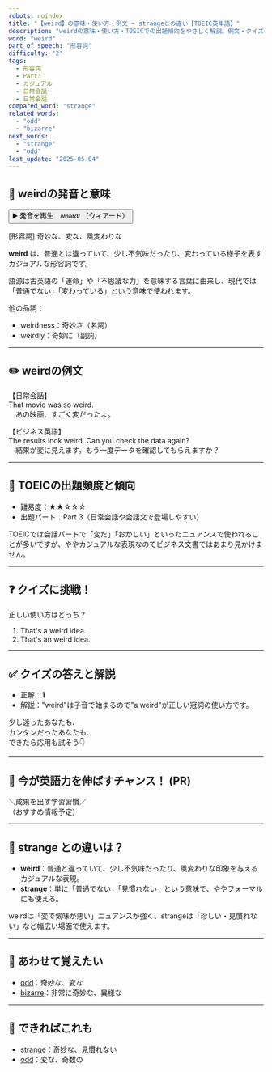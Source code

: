 ```yaml
---
robots: noindex
title: "【weird】の意味・使い方・例文 ― strangeとの違い【TOEIC英単語】"
description: "weirdの意味・使い方・TOEICでの出題傾向をやさしく解説。例文・クイズ付きでstrangeとの違いもわかりやすく学べます。"
word: "weird"
part_of_speech: "形容詞"
difficulty: "2"
tags:
  - 形容詞
  - Part3
  - カジュアル
  - 日常会話
  - 日常会話
compared_word: "strange"
related_words:
  - "odd"
  - "bizarre"
next_words:
  - "strange"
  - "odd"
last_update: "2025-05-04"
---
```


## 🔰 weirdの発音と意味

<button class="play-audio" onclick="playTTS('weird')">
  <span class="play-audio-main">
    ▶️ 発音を再生　/wiərd/
  </span>
  <span class="play-audio-sub">
    （ウィアード）
  </span>
</button>

[形容詞] 奇妙な、変な、風変わりな

**weird** は、普通とは違っていて、少し不気味だったり、変わっている様子を表すカジュアルな形容詞です。

語源は古英語の「運命」や「不思議な力」を意味する言葉に由来し、現代では「普通でない」「変わっている」という意味で使われます。

他の品詞：  
- weirdness：奇妙さ（名詞）
- weirdly：奇妙に（副詞）

---

## ✏️ weirdの例文

【日常会話】  
That movie was so weird.  
　あの映画、すごく変だったよ。

【ビジネス英語】  
The results look weird. Can you check the data again?  
　結果が変に見えます。もう一度データを確認してもらえますか？

---

## 🎯 TOEICの出題頻度と傾向

- 難易度：★★☆☆☆
- 出題パート：Part 3（日常会話や会話文で登場しやすい）

TOEICでは会話パートで「変だ」「おかしい」といったニュアンスで使われることが多いですが、ややカジュアルな表現なのでビジネス文書ではあまり見かけません。

---

## ❓ クイズに挑戦！

正しい使い方はどっち？

1. That's a weird idea.  
2. That's an weird idea.

---

## ✅ クイズの答えと解説

- 正解：**1**
- 解説："weird"は子音で始まるので"a weird"が正しい冠詞の使い方です。

少し迷ったあなたも、  
カンタンだったあなたも、  
できたら応用も試そう👇️

---

## 🚀 今が英語力を伸ばすチャンス！ (PR)

<div class="info-center">
＼成果を出す学習習慣／<br>  
（おすすめ情報予定）
</div>

---

## 🤔  strange との違いは？

- **weird**：普通と違っていて、少し不気味だったり、風変わりな印象を与えるカジュアルな表現。
- **[strange](/strange)**：単に「普通でない」「見慣れない」という意味で、ややフォーマルにも使える。

weirdは「変で気味が悪い」ニュアンスが強く、strangeは「珍しい・見慣れない」など幅広い場面で使えます。

---

## 🧩 あわせて覚えたい

- [odd](/odd)：奇妙な、変な
- [bizarre](/bizarre)：非常に奇妙な、異様な

---

## 📖 できればこれも

- [strange](/strange)：奇妙な、見慣れない
- [odd](/odd)：変な、奇数の

<!-- cvid: aid44_bid26 -->
